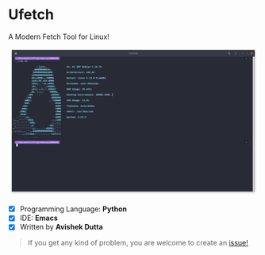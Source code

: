 # Ufetch
A Modern Fetch Tool for Linux!

![ufetch](images/screenshot.png)

- [x] Programming Language: **Python**
- [x] IDE: **Emacs**
- [x] Written by **Avishek Dutta**

> If you get any kind of problem, you are welcome to create an [issue!](https://github.com/avishekdutta531/Ufetch/issues)
